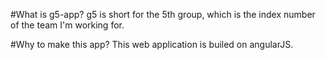 #What is g5-app?
g5 is short for the 5th group, which is the index number of the team I'm working for.

#Why to make this app?
This web application is builed on angularJS.
